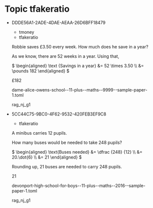 # Topic tfakeratio

<ul class='question default-decimal'>
<li>
<div class='question_envelope rag_nj_g1 question'>
<div class='uuid'>
<p>DDDE56A1-2ADE-4DAE-AEAA-26D6BFF18479</p>
</div>
<div class='topics'>
<ul>
<li>
tmoney
</li>
<li>
tfakeratio
</li>
</ul>
</div>
<div class='question question'>

Robbie saves $\pounds 3.50$ every week. How much does he save in a year?

</div>
<div class='workings'>
<div class='working'>

As we know, there are $52$ weeks in a year. Using that,

$
\begin{aligned}
\text {Savings in a year}      &= 52 \times 3.50  \\\\
                               &= \pounds 182
\end{aligned}
$

</div>
</div>
<div class='answers'>
<div class='answer'>

$\pounds 182$

</div>
</div>

<div class='papername'>
<p>dame-alice-owens-school--11-plus--maths--9999--sample-paper-1.toml</p>
</div>
<div class='rag'>
<p>rag_nj_g1</p>
</div>
</div>
</li>
<li>
<div class='question_envelope rag_nj_g1 question'>
<div class='uuid'>
<p>5CC44C75-9BC0-4F62-9532-420FEB3EF9C8</p>
</div>
<div class='topics'>
<ul>
<li>
tfakeratio
</li>
</ul>
</div>
<div class='question question'>

A minibus carries $12$ pupils.

How many buses would be needed to take $248$ pupils?

</div>
<div class='workings'>
<div class='working'>

$
\begin{aligned}
\text{Buses needed}     &= \dfrac {248} {12} \\\\
                        &= 20.\dot{6} \\\\
                        &= 21
\end{aligned}
$

Rounding up, $21$ buses are needed to carry $248$ pupils.

</div>
</div>
<div class='answers'>
<div class='answer'>

$21$

</div>
</div>

<div class='papername'>
<p>devonport-high-school-for-boys--11-plus--maths--2016--sample-paper-1.toml</p>
</div>
<div class='rag'>
<p>rag_nj_g1</p>
</div>
</div>
</li>
</ul>
